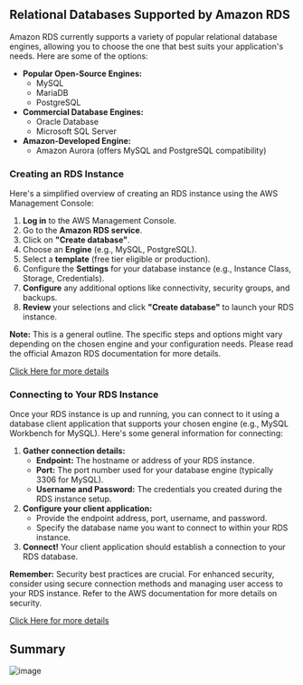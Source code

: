 ## Relational Databases Supported by Amazon RDS

Amazon RDS currently supports a variety of popular relational database engines, allowing you to choose the one that best suits your application's needs. Here are some of the options:

* **Popular Open-Source Engines:**
    * MySQL
    * MariaDB
    * PostgreSQL
* **Commercial Database Engines:**
    * Oracle Database
    * Microsoft SQL Server
* **Amazon-Developed Engine:**
    * Amazon Aurora (offers MySQL and PostgreSQL compatibility)

### Creating an RDS Instance
Here's a simplified overview of creating an RDS instance using the AWS Management Console:

1. **Log in** to the AWS Management Console.
2. Go to the **Amazon RDS service**.
3. Click on **"Create database"**.
4. Choose an **Engine** (e.g., MySQL, PostgreSQL).
5. Select a **template** (free tier eligible or production).
6. Configure the **Settings** for your database instance (e.g., Instance Class, Storage, Credentials).
7. **Configure** any additional options like connectivity, security groups, and backups.
8. **Review** your selections and click **"Create database"** to launch your RDS instance.

**Note:** This is a general outline. The specific steps and options might vary depending on the chosen engine and your configuration needs. Please read the official Amazon RDS documentation for more details.

[Click Here for more details](https://docs.aws.amazon.com/AmazonRDS/latest/UserGuide/USER_CreateDBInstance.html)

### Connecting to Your RDS Instance
Once your RDS instance is up and running, you can connect to it using a database client application that supports your chosen engine (e.g., MySQL Workbench for MySQL). Here's some general information for connecting:

1. **Gather connection details:**
    * **Endpoint:** The hostname or address of your RDS instance.
    * **Port:** The port number used for your database engine (typically 3306 for MySQL).
    * **Username and Password:** The credentials you created during the RDS instance setup.
2. **Configure your client application:**
    * Provide the endpoint address, port, username, and password.
    * Specify the database name you want to connect to within your RDS instance.
3. **Connect!**  Your client application should establish a connection to your RDS database.

**Remember:** Security best practices are crucial.  For enhanced security, consider using secure connection methods and managing user access to your RDS instance. Refer to the AWS documentation for more details on security.

[Click Here for more details](https://docs.aws.amazon.com/AmazonRDS/latest/UserGuide/CHAP_BestPractices.Security.html)

## Summary
![image](https://imgur.com/S5JTRGc.png)
